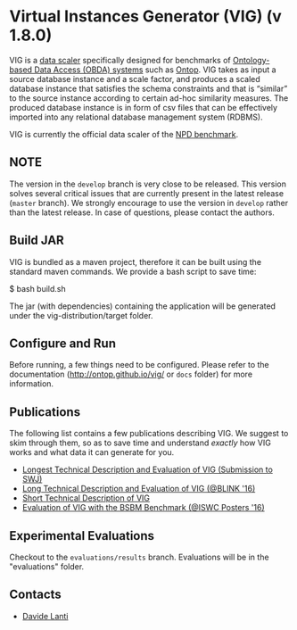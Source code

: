 Virtual Instances Generator (VIG) (v 1.8.0)
===

VIG is a [data scaler](http://www.vldb.org/pvldb/vol4/p1470-tay.pdf) specifically designed for benchmarks of [Ontology-based Data Access (OBDA) systems](https://www.slideshare.net/guohuixiao/ontop-answering-sparql-queries-over-relational-databases) such as [Ontop](https://github.com/ontop/ontop). VIG takes as input a source database instance and a scale factor, and produces a scaled database instance that satisfies the schema constraints and that is “similar” to the source instance according to certain ad-hoc similarity measures. The produced database instance is in form of csv files that can be effectively imported into any relational database management system (RDBMS).

VIG is currently the official data scaler of the [NPD benchmark](https://github.com/ontop/npd-benchmark). 

NOTE
----

The version in the `develop` branch is very close to be released. This version solves several critical issues that are currently present in the latest release (`master` branch). We strongly encourage to use the version in `develop` rather than the latest release. In case of questions, please contact the authors.

Build JAR
----

VIG is bundled as a maven project, therefore it can be built using the standard maven commands. We provide a bash script to save time:

$ bash build.sh

The jar (with dependencies) containing the application will be generated under the vig-distribution/target folder.

Configure and Run
----
Before running, a few things need to be configured. Please refer to the documentation (http://ontop.github.io/vig/ or `docs` folder) for more information. 

Publications
----
The following list contains a few publications describing VIG. We suggest to skim through them, so as to save time and understand *exactly* how VIG works and what data it can generate for you. 

- [Longest Technical Description and Evaluation of VIG (Submission to SWJ)](http://www.semantic-web-journal.net/content/vig-data-scaling-obda-benchmarks-0)
- [Long Technical Description and Evaluation of VIG (@BLINK '16)](http://ceur-ws.org/Vol-1700/paper-06.pdf)
- [Short Technical Description of VIG](https://arxiv.org/abs/1607.06343)
- [Evaluation of VIG with the BSBM Benchmark (@ISWC Posters '16)](http://ceur-ws.org/Vol-1690/paper82.pdf)


Experimental Evaluations
----

Checkout to the `evaluations/results` branch. Evaluations will be in the "evaluations" folder.

Contacts
----------

* [Davide Lanti](http://www.inf.unibz.it/~dlanti/)
